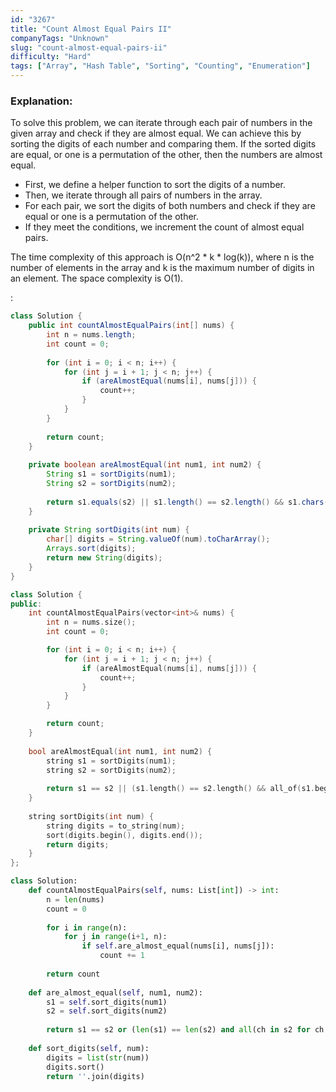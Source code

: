 ```yaml
---
id: "3267"
title: "Count Almost Equal Pairs II"
companyTags: "Unknown"
slug: "count-almost-equal-pairs-ii"
difficulty: "Hard"
tags: ["Array", "Hash Table", "Sorting", "Counting", "Enumeration"]
---
```


### Explanation:
To solve this problem, we can iterate through each pair of numbers in the given array and check if they are almost equal. We can achieve this by sorting the digits of each number and comparing them. If the sorted digits are equal, or one is a permutation of the other, then the numbers are almost equal.

- First, we define a helper function to sort the digits of a number.
- Then, we iterate through all pairs of numbers in the array.
- For each pair, we sort the digits of both numbers and check if they are equal or one is a permutation of the other.
- If they meet the conditions, we increment the count of almost equal pairs.

The time complexity of this approach is O(n^2 * k * log(k)), where n is the number of elements in the array and k is the maximum number of digits in an element. The space complexity is O(1).

:

```java
class Solution {
    public int countAlmostEqualPairs(int[] nums) {
        int n = nums.length;
        int count = 0;
        
        for (int i = 0; i < n; i++) {
            for (int j = i + 1; j < n; j++) {
                if (areAlmostEqual(nums[i], nums[j])) {
                    count++;
                }
            }
        }
        
        return count;
    }
    
    private boolean areAlmostEqual(int num1, int num2) {
        String s1 = sortDigits(num1);
        String s2 = sortDigits(num2);
        
        return s1.equals(s2) || s1.length() == s2.length() && s1.chars().allMatch(ch -> s2.contains(String.valueOf((char) ch)));
    }
    
    private String sortDigits(int num) {
        char[] digits = String.valueOf(num).toCharArray();
        Arrays.sort(digits);
        return new String(digits);
    }
}
```

```cpp
class Solution {
public:
    int countAlmostEqualPairs(vector<int>& nums) {
        int n = nums.size();
        int count = 0;

        for (int i = 0; i < n; i++) {
            for (int j = i + 1; j < n; j++) {
                if (areAlmostEqual(nums[i], nums[j])) {
                    count++;
                }
            }
        }

        return count;
    }
    
    bool areAlmostEqual(int num1, int num2) {
        string s1 = sortDigits(num1);
        string s2 = sortDigits(num2);
        
        return s1 == s2 || (s1.length() == s2.length() && all_of(s1.begin(), s1.end(), [&](char ch) { return s2.find(ch) != string::npos; }));
    }
    
    string sortDigits(int num) {
        string digits = to_string(num);
        sort(digits.begin(), digits.end());
        return digits;
    }
};
```

```python
class Solution:
    def countAlmostEqualPairs(self, nums: List[int]) -> int:
        n = len(nums)
        count = 0
        
        for i in range(n):
            for j in range(i+1, n):
                if self.are_almost_equal(nums[i], nums[j]):
                    count += 1
        
        return count
    
    def are_almost_equal(self, num1, num2):
        s1 = self.sort_digits(num1)
        s2 = self.sort_digits(num2)
        
        return s1 == s2 or (len(s1) == len(s2) and all(ch in s2 for ch in s1))
    
    def sort_digits(self, num):
        digits = list(str(num))
        digits.sort()
        return ''.join(digits)
```